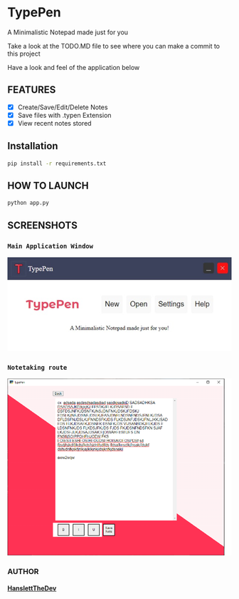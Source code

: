 # TypePen
A Minimalistic Notepad made just for you

Take a look at the TODO.MD file to see where you can make a commit to this project

Have a look and feel of the application below

## FEATURES
- [x] Create/Save/Edit/Delete Notes
- [x] Save files with .typen Extension
- [x] View recent notes stored 

## Installation
```cmd
pip install -r requirements.txt
```

## HOW TO LAUNCH
```cmd
python app.py
```

## SCREENSHOTS

### `Main Application Window`

![Main Application Window](assets/images/main_window.jpg)

### `Notetaking route`

![Main Application Window](assets/images/Untitled2.png)

### AUTHOR
#### [HanslettTheDev](https://github.com/HanslettTheDev)